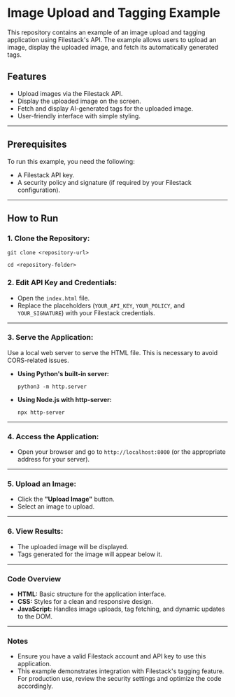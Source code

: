 # Image Upload and Tagging Example

This repository contains an example of an image upload and tagging application using Filestack's API. The example allows users to upload an image, display the uploaded image, and fetch its automatically generated tags.

## Features

- Upload images via the Filestack API.
- Display the uploaded image on the screen.
- Fetch and display AI-generated tags for the uploaded image.
- User-friendly interface with simple styling.

---

## Prerequisites

To run this example, you need the following:

- A Filestack API key.
- A security policy and signature (if required by your Filestack configuration).

---

## How to Run

### 1. Clone the Repository:

`git clone <repository-url>`

`cd <repository-folder>`

### 2. Edit API Key and Credentials:

- Open the `index.html` file.
- Replace the placeholders (`YOUR_API_KEY`, `YOUR_POLICY`, and `YOUR_SIGNATURE`) with your Filestack credentials.

---

### 3. Serve the Application:

Use a local web server to serve the HTML file. This is necessary to avoid CORS-related issues.

- **Using Python's built-in server:**
  
    `python3 -m http.server`
    

- **Using Node.js with http-server:**
    
    `npx http-server`
    

---

### 4. Access the Application:

- Open your browser and go to `http://localhost:8000` (or the appropriate address for your server).

---

### 5. Upload an Image:

- Click the **"Upload Image"** button.
- Select an image to upload.

---

### 6. View Results:

- The uploaded image will be displayed.
- Tags generated for the image will appear below it.

---

### Code Overview

- **HTML:** Basic structure for the application interface.
- **CSS:** Styles for a clean and responsive design.
- **JavaScript:** Handles image uploads, tag fetching, and dynamic updates to the DOM.

---

### Notes

- Ensure you have a valid Filestack account and API key to use this application.
- This example demonstrates integration with Filestack's tagging feature. For production use, review the security settings and optimize the code accordingly.


